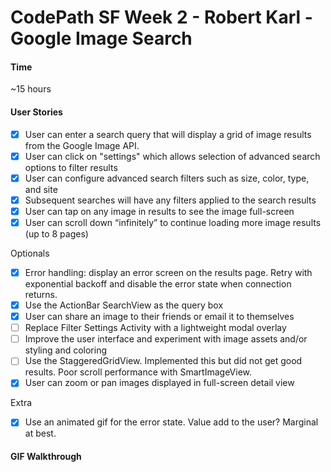 CodePath SF Week 2 - Robert Karl - Google Image Search
=============

#### Time
~15 hours


#### User Stories
- [x] User can enter a search query that will display a grid of image results from the Google Image API.
- [x] User can click on "settings" which allows selection of advanced search options to filter results
- [x] User can configure advanced search filters such as size, color, type, and site
- [x] Subsequent searches will have any filters applied to the search results
- [x] User can tap on any image in results to see the image full-screen
- [x] User can scroll down “infinitely” to continue loading more image results (up to 8 pages)

Optionals

- [x] Error handling: display an error screen on the results page. Retry with exponential backoff and disable the error state when connection returns.
- [x] Use the ActionBar SearchView as the query box
- [x] User can share an image to their friends or email it to themselves
- [ ] Replace Filter Settings Activity with a lightweight modal overlay
- [ ]  Improve the user interface and experiment with image assets and/or styling and coloring
- [ ] Use the StaggeredGridView. Implemented this but did not get good results. Poor scroll performance with SmartImageView.
- [x]  User can zoom or pan images displayed in full-screen detail view

Extra
- [x] Use an animated gif for the error state. Value add to the user? Marginal at best. 



#### GIF Walkthrough
